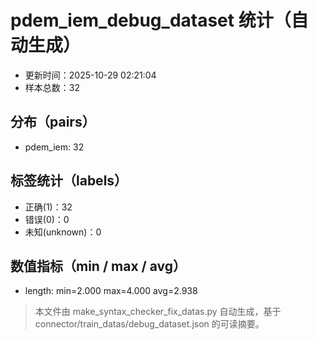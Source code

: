 # pdem_iem_debug_dataset 统计（自动生成）

- 更新时间：2025-10-29 02:21:04
- 样本总数：32

## 分布（pairs）
- pdem_iem: 32

## 标签统计（labels）
- 正确(1)：32
- 错误(0)：0
- 未知(unknown)：0

## 数值指标（min / max / avg）
- length: min=2.000 max=4.000 avg=2.938

> 本文件由 make_syntax_checker_fix_datas.py 自动生成，基于 connector/train_datas/debug_dataset.json 的可读摘要。